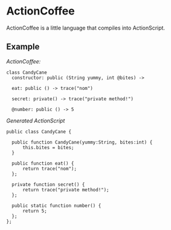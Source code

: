 # ActionCoffee

ActionCoffee is a little language that compiles into ActionScript.

## Example

*ActionCoffee:*

    class CandyCane
      constructor: public (String yummy, int @bites) ->

      eat: public () -> trace("nom")

      secret: private() -> trace("private method!")

      @number: public () -> 5

*Generated ActionScript*

    public class CandyCane {
       
      public function CandyCane(yummy:String, bites:int) {
          this.bites = bites;
      }

      public function eat() {
          return trace("nom");
      };

      private function secret() {
          return trace("private method!");
      };

      public static function number() {
          return 5;
      };
    };
